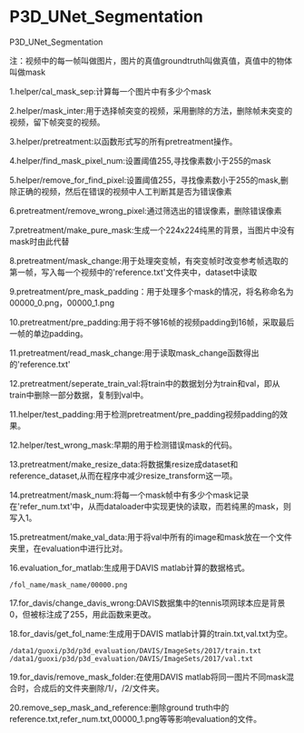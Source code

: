 # P3D_UNet_Segmentation
P3D_UNet_Segmentation

注：视频中的每一帧叫做图片，图片的真值groundtruth叫做真值，真值中的物体叫做mask

1.helper/cal_mask_sep:计算每一个图片中有多少个mask

2.helper/mask_inter:用于选择帧突变的视频，采用删除的方法，删除帧未突变的视频，留下帧突变的视频。

3.helper/pretreatment:以函数形式写的所有pretreatment操作。

4.helper/find_mask_pixel_num:设置阈值255,寻找像素数小于255的mask

5.helper/remove_for_find_pixel:设置阈值255，寻找像素数小于255的mask,删除正确的视频，然后在错误的视频中人工判断其是否为错误像素

6.pretreatment/remove_wrong_pixel:通过筛选出的错误像素，删除错误像素

7.pretreatment/make_pure_mask:生成一个224x224纯黑的背景，当图片中没有mask时由此代替

8.pretreatment/mask_change:用于处理突变帧，有突变帧时改变参考帧选取的第一帧，写入每一个视频中的'reference.txt'文件夹中，dataset中读取

9.pretreatment/pre_mask_padding：用于处理多个mask的情况，将名称命名为00000_0.png，00000_1.png

10.pretreatment/pre_padding:用于将不够16帧的视频padding到16帧，采取最后一帧的单边padding。

11.pretreatment/read_mask_change:用于读取mask_change函数得出的'reference.txt'

12.pretreatment/seperate_train_val:将train中的数据划分为train和val，即从train中删除一部分数据，复制到val中。

11.helper/test_padding:用于检测pretreatment/pre_padding视频padding的效果。

12.helper/test_wrong_mask:早期的用于检测错误mask的代码。

13.pretreatment/make_resize_data:将数据集resize成dataset和reference_dataset,从而在程序中减少resize_transform这一项。

14.pretreatment/mask_num:将每一个mask帧中有多少个mask记录在'refer_num.txt'中，从而dataloader中实现更快的读取，而若纯黑的mask，则写入1。

15.pretreatment/make_val_data:用于将val中所有的image和mask放在一个文件夹里，在evaluation中进行比对。

16.evaluation_for_matlab:生成用于DAVIS matlab计算的数据格式。

```
/fol_name/mask_name/00000.png
```

17.for_davis/change_davis_wrong:DAVIS数据集中的tennis项网球本应是背景0，但被标注成了255，用此函数来更改。

18.for_davis/get_fol_name:生成用于DAVIS matlab计算的train.txt,val.txt为空。

```
/data1/guoxi/p3d/p3d_evaluation/DAVIS/ImageSets/2017/train.txt
/data1/guoxi/p3d/p3d_evaluation/DAVIS/ImageSets/2017/val.txt
```

19.for_davis/remove_mask_folder:在使用DAVIS matlab将同一图片不同mask混合时，合成后的文件夹删除/1/，/2/文件夹。

20.remove_sep_mask_and_reference:删除ground truth中的reference.txt,refer_num.txt,00000_1.png等等影响evaluation的文件。


